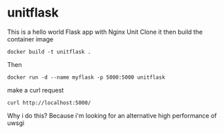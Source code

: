 # unitflask
This is a hello world Flask app with Nginx Unit
Clone it then build the container image
```
docker build -t unitflask .
```
Then
```
docker run -d --name myflask -p 5000:5000 unitflask
```
make a curl request
```
curl http://localhost:5000/
```
Why i do this? Because i'm looking for an alternative high performance of uwsgi
